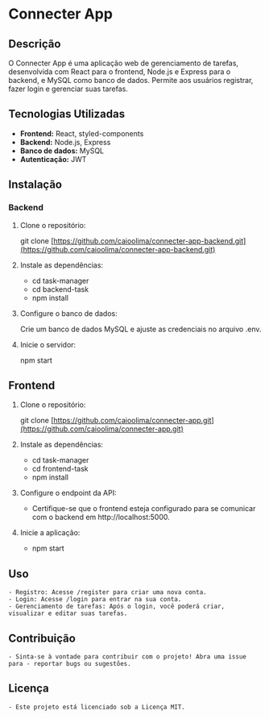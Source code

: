 # Connecter App

## Descrição
O Connecter App é uma aplicação web de gerenciamento de tarefas, desenvolvida com React para o frontend, Node.js e Express para o backend, e MySQL como banco de dados. Permite aos usuários registrar, fazer login e gerenciar suas tarefas.

## Tecnologias Utilizadas
* **Frontend:** React, styled-components
* **Backend:** Node.js, Express
* **Banco de dados:** MySQL
* **Autenticação:** JWT

## Instalação
### Backend
1. Clone o repositório:

   git clone [https://github.com/caioolima/connecter-app-backend.git](https://github.com/caioolima/connecter-app-backend.git)

2. Instale as dependências:
    
    - cd task-manager
    - cd backend-task
    - npm install

3. Configure o banco de dados:
    
    Crie um banco de dados MySQL e ajuste as credenciais no arquivo .env.

4. Inicie o servidor:
    
    npm start

## Frontend

 1. Clone o repositório:

    git clone [https://github.com/caioolima/connecter-app.git](https://github.com/caioolima/connecter-app.git)

 2. Instale as dependências:

    - cd task-manager
    - cd frontend-task
    - npm install


3. Configure o endpoint da API:

    - Certifique-se que o frontend esteja configurado para se comunicar com o backend em http://localhost:5000.

4. Inicie a aplicação:

    - npm start

## Uso
    
    - Registro: Acesse /register para criar uma nova conta.
    - Login: Acesse /login para entrar na sua conta.
    - Gerenciamento de tarefas: Após o login, você poderá criar, visualizar e editar suas tarefas.

## Contribuição
    - Sinta-se à vontade para contribuir com o projeto! Abra uma issue para - reportar bugs ou sugestões.

## Licença

    - Este projeto está licenciado sob a Licença MIT.